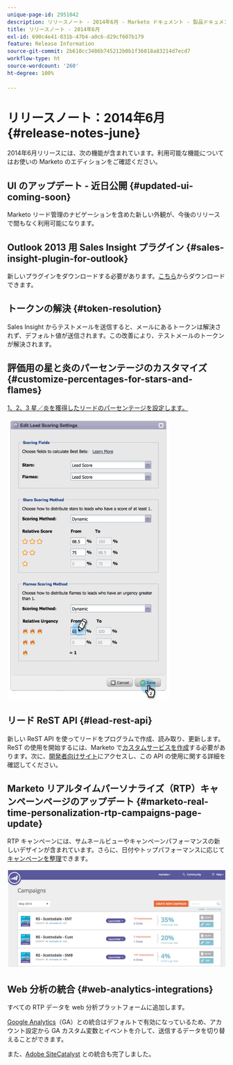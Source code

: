 ```yaml
---
unique-page-id: 2951042
description: リリースノート - 2014年6月 - Marketo ドキュメント - 製品ドキュメント
title: リリースノート - 2014年6月
exl-id: 690c4e41-831b-47b4-a0c6-d29cf607b179
feature: Release Information
source-git-commit: 2b610cc3486b745212b0b1f36018a83214d7ecd7
workflow-type: ht
source-wordcount: '260'
ht-degree: 100%

---
```


# リリースノート：2014年6月 {#release-notes-june}

2014年6月リリースには、次の機能が含まれています。利用可能な機能についてはお使いの Marketo のエディションをご確認ください。

## UI のアップデート - 近日公開 {#updated-ui-coming-soon}

Marketo リード管理のナビゲーションを含めた新しい外観が、今後のリリースで間もなく利用可能になります。

## Outlook 2013 用 Sales Insight プラグイン {#sales-insight-plugin-for-outlook}

新しいプラグインをダウンロードする必要があります。[こちら](/help/marketo/product-docs/marketo-sales-insight/msi-outlook-plugin/install-the-marketo-email-add-in-for-outlook-with-a-registration-code.md)からダウンロードできます。

## トークンの解決 {#token-resolution}

Sales Insight からテストメールを送信すると、メールにあるトークンは解決されず、デフォルト値が送信されます。この改善により、テストメールのトークンが解決されます。

## 評価用の星と炎のパーセンテージのカスタマイズ {#customize-percentages-for-stars-and-flames}

[1、2、3 星／炎を獲得したリードのパーセンテージを設定します。](/help/marketo/product-docs/marketo-sales-insight/msi-for-salesforce/features/stars-and-flames/customize-stars-and-flames.md)

![](assets/image2014-9-22-13-3a50-3a31.png)

## リード ReST API {#lead-rest-api}

新しい ReST API を使ってリードをプログラムで作成、読み取り、更新します。ReST の使用を開始するには、Marketo で[カスタムサービスを作成](/help/marketo/product-docs/administration/additional-integrations/create-a-custom-service-for-use-with-rest-api.md)する必要があります。次に、[開発者向けサイト](https://experienceleague.adobe.com/ja/docs/marketo-developer/marketo/rest/rest-api/)にアクセスし、この API の使用に関する詳細を確認してください。

## Marketo リアルタイムパーソナライズ（RTP）キャンペーンページのアップデート {#marketo-real-time-personalization-rtp-campaigns-page-update}

RTP キャンペーンには、サムネールビューやキャンペーンパフォーマンスの新しいデザインが含まれています。さらに、日付やトップパフォーマンスに応じて[キャンペーンを整理](/help/marketo/product-docs/web-personalization/working-with-web-campaigns/sort-web-campaigns-by-latest-or-top-performing.md)できます。

![](assets/image2014-9-22-13-3a50-3a57.png)

## Web 分析の統合 {#web-analytics-integrations}

すべての RTP データを web 分析プラットフォームに追加します。

[Google Analytics](/help/marketo/product-docs/web-personalization/reporting-for-web-personalization/web-analytics-integrations/integrate-rtp-with-google-analytics.md)（GA）との統合はデフォルトで有効になっているため、アカウント設定から GA カスタム変数とイベントを介して、送信するデータを切り替えることができます。

また、[Adobe SiteCatalyst](/help/marketo/product-docs/web-personalization/reporting-for-web-personalization/web-analytics-integrations/integrate-with-adobe-analytics.md) との統合も完了しました。
